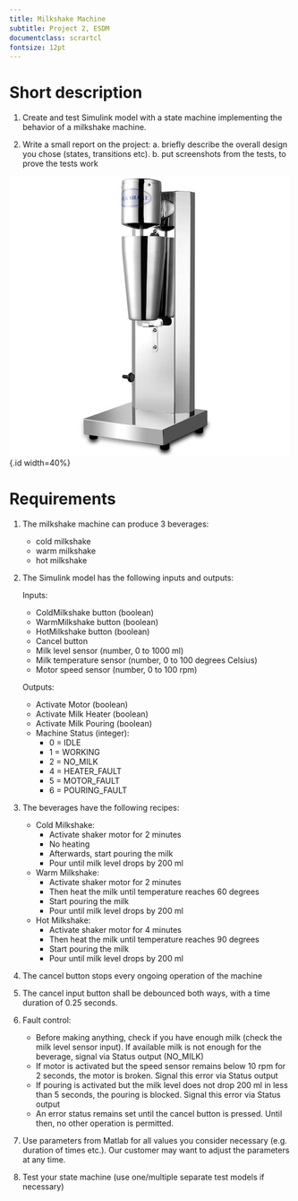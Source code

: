 ```yaml
---
title: Milkshake Machine
subtitle: Project 2, ESDM
documentclass: scrartcl
fontsize: 12pt
---
```


# Short description

1. Create and test Simulink model with a state machine implementing the behavior of a milkshake machine.

2. Write a small report on the project:
   a. briefly describe the overall design you chose (states, transitions etc).
   b. put screenshots from the tests, to prove the tests work
   
![MilkShake Machine](img/MachineMilkShake.jpg){.id width=40%}


# Requirements

1. The milkshake machine can produce 3 beverages:
   - cold milkshake
   - warm milkshake
   - hot milkshake

2. The Simulink model has the following inputs and outputs:
    
    Inputs:
    - ColdMilkshake button (boolean)
    - WarmMilkshake button (boolean)
    - HotMilkshake button (boolean)
    - Cancel button    
    - Milk level sensor (number, 0 to 1000 ml)
    - Milk temperature sensor (number, 0 to 100 degrees Celsius)
    - Motor speed sensor (number, 0 to 100 rpm)

    Outputs:
    - Activate Motor (boolean)
    - Activate Milk Heater (boolean)
    - Activate Milk Pouring (boolean)
    - Machine Status (integer):
        - 0 = IDLE
        - 1 = WORKING
        - 2 = NO_MILK
        - 4 = HEATER_FAULT
        - 5 = MOTOR_FAULT
        - 6 = POURING_FAULT

3. The beverages have the following recipes:
   - Cold Milkshake: 
       - Activate shaker motor for 2 minutes
       - No heating       
       - Afterwards, start pouring the milk
       - Pour until milk level drops by 200 ml
   - Warm Milkshake: 
       - Activate shaker motor for 2 minutes
       - Then heat the milk until temperature reaches 60 degrees
       - Start pouring the milk
       - Pour until milk level drops by 200 ml
   - Hot Milkshake: 
       - Activate shaker motor for 4 minutes
       - Then heat the milk until temperature reaches 90 degrees
       - Start pouring the milk
       - Pour until milk level drops by 200 ml

4. The cancel button stops every ongoing operation of the machine

4. The cancel input button shall be debounced both ways, with a time duration of 0.25 seconds.

4. Fault control:
    - Before making anything, check if you have enough milk (check the milk level sensor input). If available milk is not enough for the beverage, signal via Status output (NO_MILK)
    - If motor is activated but the speed sensor remains below 10 rpm for 2 seconds, the motor is broken. Signal this error via Status output
    - If pouring is activated but the milk level does not drop 200 ml in less than 5 seconds, the pouring is blocked. Signal this error via Status output
    - An error status remains set until the cancel button is pressed. Until then, no other operation is permitted.
    
5. Use parameters from Matlab for all values you consider necessary (e.g. duration of times etc.).
Our customer may want to adjust the parameters at any time.

6. Test your state machine (use one/multiple separate test models if necessary)

